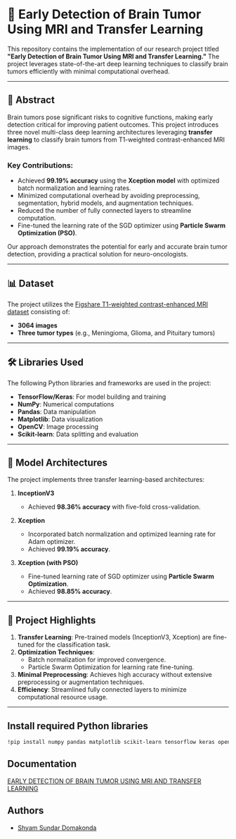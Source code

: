 # 🧠 Early Detection of Brain Tumor Using MRI and Transfer Learning

This repository contains the implementation of our research project titled **"Early Detection of Brain Tumor Using MRI and Transfer Learning."** The project leverages state-of-the-art deep learning techniques to classify brain tumors efficiently with minimal computational overhead. 

---

## 📝 Abstract

Brain tumors pose significant risks to cognitive functions, making early detection critical for improving patient outcomes. This project introduces three novel multi-class deep learning architectures leveraging **transfer learning** to classify brain tumors from T1-weighted contrast-enhanced MRI images. 

### Key Contributions:
- Achieved **99.19% accuracy** using the **Xception model** with optimized batch normalization and learning rates.
- Minimized computational overhead by avoiding preprocessing, segmentation, hybrid models, and augmentation techniques.
- Reduced the number of fully connected layers to streamline computation.
- Fine-tuned the learning rate of the SGD optimizer using **Particle Swarm Optimization (PSO)**.

Our approach demonstrates the potential for early and accurate brain tumor detection, providing a practical solution for neuro-oncologists.

---

## 📊 Dataset

The project utilizes the [Figshare T1-weighted contrast-enhanced MRI dataset](https://figshare.com/) consisting of:
- **3064 images**
- **Three tumor types** (e.g., Meningioma, Glioma, and Pituitary tumors)

---

## 🛠️ Libraries Used

The following Python libraries and frameworks are used in the project:
- **TensorFlow/Keras**: For model building and training
- **NumPy**: Numerical computations
- **Pandas**: Data manipulation
- **Matplotlib**: Data visualization
- **OpenCV**: Image processing
- **Scikit-learn**: Data splitting and evaluation

---

## 🧪 Model Architectures

The project implements three transfer learning-based architectures:
1. **InceptionV3**  
   - Achieved **98.36% accuracy** with five-fold cross-validation.

2. **Xception**  
   - Incorporated batch normalization and optimized learning rate for Adam optimizer.  
   - Achieved **99.19% accuracy**.

3. **Xception (with PSO)**  
   - Fine-tuned learning rate of SGD optimizer using **Particle Swarm Optimization**.  
   - Achieved **98.85% accuracy**.

---

## 🚀 Project Highlights

1. **Transfer Learning**: Pre-trained models (InceptionV3, Xception) are fine-tuned for the classification task.
2. **Optimization Techniques**:
   - Batch normalization for improved convergence.
   - Particle Swarm Optimization for learning rate fine-tuning.
3. **Minimal Preprocessing**: Achieves high accuracy without extensive preprocessing or augmentation techniques.
4. **Efficiency**: Streamlined fully connected layers to minimize computational resource usage.

---


## Install required Python libraries
```bash
!pip install numpy pandas matplotlib scikit-learn tensorflow keras opencv-python
```
## Documentation

[EARLY DETECTION OF BRAIN TUMOR USING MRI AND TRANSFER LEARNING](https://www.worldscientific.com/doi/10.4015/S1016237224300062)


## Authors

- [Shyam Sundar Domakonda](https://github.com/ShyamSundar29)

